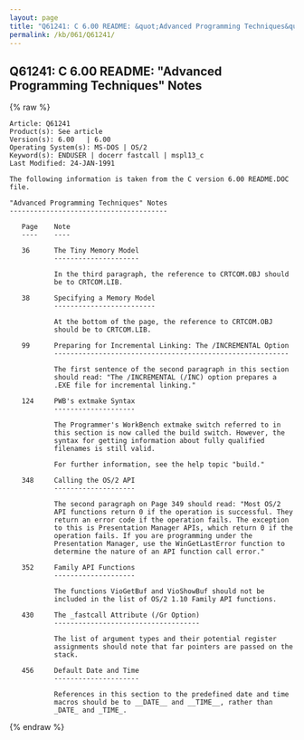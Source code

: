 ```yaml
---
layout: page
title: "Q61241: C 6.00 README: &quot;Advanced Programming Techniques&quot; Notes"
permalink: /kb/061/Q61241/
---
```


## Q61241: C 6.00 README: &quot;Advanced Programming Techniques&quot; Notes

{% raw %}

	Article: Q61241
	Product(s): See article
	Version(s): 6.00   | 6.00
	Operating System(s): MS-DOS | OS/2
	Keyword(s): ENDUSER | docerr fastcall | mspl13_c
	Last Modified: 24-JAN-1991
	
	The following information is taken from the C version 6.00 README.DOC
	file.
	
	"Advanced Programming Techniques" Notes
	---------------------------------------
	
	   Page    Note
	   ----    ----
	
	   36      The Tiny Memory Model
	           ---------------------
	
	           In the third paragraph, the reference to CRTCOM.OBJ should
	           be to CRTCOM.LIB.
	
	   38      Specifying a Memory Model
	           -------------------------
	
	           At the bottom of the page, the reference to CRTCOM.OBJ
	           should be to CRTCOM.LIB.
	
	   99      Preparing for Incremental Linking: The /INCREMENTAL Option
	           ----------------------------------------------------------
	
	           The first sentence of the second paragraph in this section
	           should read: "The /INCREMENTAL (/INC) option prepares a
	           .EXE file for incremental linking."
	
	   124     PWB's extmake Syntax
	           --------------------
	
	           The Programmer's WorkBench extmake switch referred to in
	           this section is now called the build switch. However, the
	           syntax for getting information about fully qualified
	           filenames is still valid.
	
	           For further information, see the help topic "build."
	
	   348     Calling the OS/2 API
	           --------------------
	
	           The second paragraph on Page 349 should read: "Most OS/2
	           API functions return 0 if the operation is successful. They
	           return an error code if the operation fails. The exception
	           to this is Presentation Manager APIs, which return 0 if the
	           operation fails. If you are programming under the
	           Presentation Manager, use the WinGetLastError function to
	           determine the nature of an API function call error."
	
	   352     Family API Functions
	           --------------------
	
	           The functions VioGetBuf and VioShowBuf should not be
	           included in the list of OS/2 1.10 Family API functions.
	
	   430     The _fastcall Attribute (/Gr Option)
	           ------------------------------------
	
	           The list of argument types and their potential register
	           assignments should note that far pointers are passed on the
	           stack.
	
	   456     Default Date and Time
	           ---------------------
	
	           References in this section to the predefined date and time
	           macros should be to __DATE__ and __TIME__, rather than
	           _DATE_ and _TIME_.

{% endraw %}
